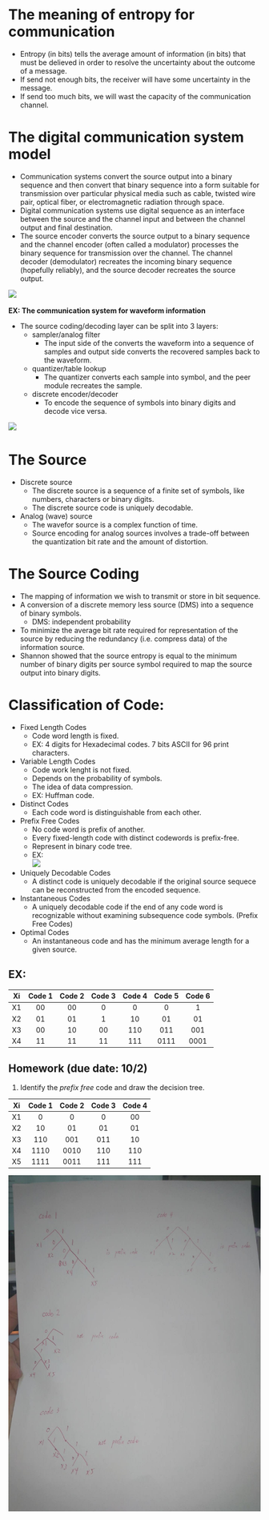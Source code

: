 # The meaning of entropy for communication 
- Entropy (in bits) tells the average amount of information (in bits) that must be delieved in order to resolve the uncertainty about the outcome of a message.
- If send not enough bits, the receiver will have some uncertainty in the message.
- If send too much bits, we will wast the capacity of the communication channel.

# The digital communication system model
- Communication systems convert the source output into a binary sequence and then convert that binary sequence into a form suitable for transmission over particular physical media such as cable, twisted wire pair, optical fiber, or electromagnetic radiation through space.
- Digital communication systems use digital sequence as an interface between the source and the channel input and between the channel output and final destination.
- The source encoder converts the source output to a binary sequence and the channel encoder (often called a modulator) processes the binary sequence for transmission over the channel. The channel decoder (demodulator) recreates the incoming binary sequence (hopefully reliably), and the source decoder recreates the source output.

![](fig/digi-comm-1.png)

__EX: The communication system for waveform information__
- The source coding/decoding layer can be split into 3 layers:
    - sampler/analog filter
        - The input side of the converts the waveform into a sequence of samples and output side converts the recovered samples back to the waveform.
    - quantizer/table lookup
        - The quantizer converts each sample into symbol, and the peer module recreates the sample.
    - discrete encoder/decoder
        - To encode the sequence of symbols into binary digits and decode vice versa.
        
![](fig/digi-comm-2.png)

# The Source
- Discrete source
    - The discrete source is a sequence of a finite set of symbols, like numbers, characters or binary digits.
    - The discrete source code is uniquely decodable.
- Analog (wave) source
    - The wavefor source is a complex function of time.
    - Source encoding for analog sources involves a trade-off between the quantization bit rate and the amount of distortion.

# The Source Coding
- The mapping of information we wish to transmit or store in bit sequence.
- A conversion of a discrete memory less source (DMS) into a sequence of binary symbols.
    - DMS: independent probability
- To minimize the average bit rate required for representation of the source by reducing the redundancy (i.e. compress data) of the information source.
- Shannon showed that the source entropy is equal to the minimum number of binary digits per source symbol required to map the source output into binary digits.

# Classification of Code:
- Fixed Length Codes
    - Code word length is fixed.
    - EX: 4 digits for Hexadecimal codes. 7 bits ASCII for 96 print characters.
- Variable Length Codes
    - Code work lenght is not fixed.
    - Depends on the probability of symbols.
    - The idea of data compression.
    - EX: Huffman code.
- Distinct Codes
    - Each code word is distinguishable from each other. 
- Prefix Free Codes
    - No code word is prefix of another.
    - Every fixed-length code with distinct codewords is prefix-free.
    - Represent in binary code tree.
    - EX: <br>
    ![](fig/prefix-free.png)
- Uniquely Decodable Codes
    - A distinct code is uniquely decodable if the original source sequece can be reconstructed from the encoded sequence.
- Instantaneous Codes
    - A uniquely decodable code if the end of any code word is recognizable without examining subsequence code symbols. (Prefix Free Codes)
- Optimal Codes
    - An instantaneous code and has the minimum average length for a given source.

## EX:
|Xi|Code 1|Code 2|Code 3|Code 4|Code 5|Code 6|
|:---:|:---:|:---:|:---:|:---:|:---:|:---:|
|X1|00|00|0|0|0|1|
|X2|01|01|1|10|01|01|
|X3|00|10|00|110|011|001|
|X4|11|11|11|111|0111|0001|


## Homework (due date: 10/2)
1. Identify the _prefix free_ code and draw the decision tree.

|Xi|Code 1|Code 2|Code 3|Code 4|
|:---:|:---:|:---:|:---:|:---:|
|X1|0|0|0|00|
|X2|10|01|01|01|
|X3|110|001|011|10|
|X4|1110|0010|110|110|
|X5|1111|0011|111|111|

 ![](fig/22497163_2126752544017112_835404713_o.jpg)
